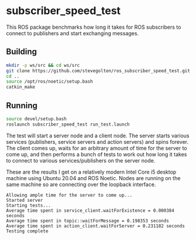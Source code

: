 # subscriber_speed_test

This ROS package benchmarks how long it takes for ROS subscribers to connect to publishers and start exchanging messages.

## Building
```bash
mkdir -p ws/src && cd ws/src
git clone https://github.com/stevegolton/ros_subscriber_speed_test.git
cd ..
source /opt/ros/noetic/setup.bash
catkin_make
```

## Running
```bash
source devel/setup.bash
roslaunch subscriber_speed_test run_test.launch
```

The test will start a server node and a client node. The server starts various services (publishers, service servers and action servers) and spins forever. The client comes up, waits for an arbitrary amount of time for the server to come up, and then performs a bunch of tests to work out how long it takes to connect to various services/publishers on the server node.

These are the results I get on a relatively modern Intel Core i5 desktop machine using Ubuntu 20.04 and ROS Noetic. Nodes are running on the same machine so are connecting over the loopback interface.

```
Allowing ample time for the server to come up...
Started server
Starting tests...
Average time spent in service_client.waitForExistence = 0.000384 seconds
Average time spent in topic::waitForMessage = 0.198353 seconds
Average time spent in action_client.waitForServer = 0.231182 seconds
Testing complete
```
